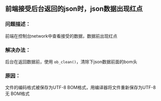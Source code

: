 ## 前端接受后台返回的json时，json数据出现红点

### 问题描述：
前端在控制台network中查看接受的数据，数据前出现红点

### 解决办法：
后台在返回数据前，使用 `ob_clean()`，清除下json数据前面的bom头

### 原因：
文件的编码格式被保存为UTF-8 BOM格式，用编译器将文件重新保存为UTF-8 无 BOM格式
